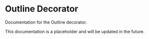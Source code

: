 # Outline Decorator

Documentation for the Outline decorator.

This documentation is a placeholder and will be updated in the future.
